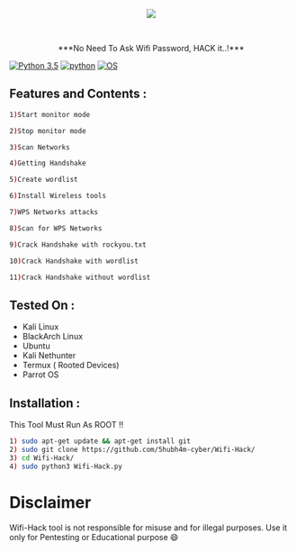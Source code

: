 <p align="center"><img src="https://github.com/5hubh4m-cyber/Wifi-Hack/logo.mp4?raw=true" /></p>
<br>
<p align="center">***No Need To Ask Wifi Password, HACK it..!***</p>

[![Python 3.5](https://img.shields.io/badge/Python-3.5-yellow.svg)](http://www.python.org/download/)
[![python](https://img.shields.io/badge/python-2.7-brightgreen.svg)](https://www.python.org/downloads/release/python-2714/)
[![OS](https://img.shields.io/badge/Tested%20On-Linux%20%7C%20Android-yellowgreen.svg)](https://termux.com/)

## Features and Contents :

```bash 
1)Start monitor mode

2)Stop monitor mode

3)Scan Networks   

4)Getting Handshake

5)Create wordlist

6)Install Wireless tools                  

7)WPS Networks attacks 

8)Scan for WPS Networks

9)Crack Handshake with rockyou.txt

10)Crack Handshake with wordlist

11)Crack Handshake without wordlist
```

## Tested On :

- Kali Linux
- BlackArch Linux
- Ubuntu
- Kali Nethunter
- Termux ( Rooted Devices)
- Parrot OS

## Installation :

This Tool Must Run As ROOT !!

```bash
1) sudo apt-get update && apt-get install git
2) sudo git clone https://github.com/5hubh4m-cyber/Wifi-Hack/
3) cd Wifi-Hack/
4) sudo python3 Wifi-Hack.py
```

# Disclaimer 

Wifi-Hack tool is not responsible for misuse and for illegal purposes. Use it only for Pentesting or Educational purpose :smile:
